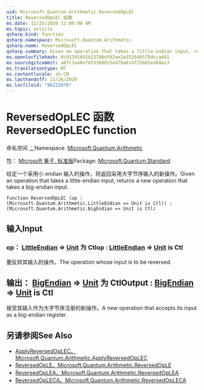 ```yaml
---
uid: Microsoft.Quantum.Arithmetic.ReversedOpLEC
title: ReversedOpLEC 函数
ms.date: 11/25/2020 12:00:00 AM
ms.topic: article
qsharp.kind: function
qsharp.namespace: Microsoft.Quantum.Arithmetic
qsharp.name: ReversedOpLEC
qsharp.summary: Given an operation that takes a little-endian input, returns a new operation that takes a big-endian input.
ms.openlocfilehash: 8c91391691b23786df02ae2a35264b578dccad41
ms.sourcegitcommit: a87c1aa8e7453360025e47ba614f25b02ea84ec3
ms.translationtype: MT
ms.contentlocale: zh-CN
ms.lasthandoff: 11/26/2020
ms.locfileid: "96222076"
---
```

# <a name="reversedoplec-function"></a><span data-ttu-id="073f0-102">ReversedOpLEC 函数</span><span class="sxs-lookup"><span data-stu-id="073f0-102">ReversedOpLEC function</span></span>

<span data-ttu-id="073f0-103">命名空间 [：](xref:Microsoft.Quantum.Arithmetic)</span><span class="sxs-lookup"><span data-stu-id="073f0-103">Namespace: [Microsoft.Quantum.Arithmetic](xref:Microsoft.Quantum.Arithmetic)</span></span>

<span data-ttu-id="073f0-104">包： [Microsoft 量子. 标准版](https://nuget.org/packages/Microsoft.Quantum.Standard)</span><span class="sxs-lookup"><span data-stu-id="073f0-104">Package: [Microsoft.Quantum.Standard](https://nuget.org/packages/Microsoft.Quantum.Standard)</span></span>


<span data-ttu-id="073f0-105">给定一个采用小 endian 输入的操作，将返回采用大字节序输入的新操作。</span><span class="sxs-lookup"><span data-stu-id="073f0-105">Given an operation that takes a little-endian input, returns a new operation that takes a big-endian input.</span></span>

```qsharp
function ReversedOpLEC (op : (Microsoft.Quantum.Arithmetic.LittleEndian => Unit is Ctl)) : (Microsoft.Quantum.Arithmetic.BigEndian => Unit is Ctl)
```


## <a name="input"></a><span data-ttu-id="073f0-106">输入</span><span class="sxs-lookup"><span data-stu-id="073f0-106">Input</span></span>

### <a name="op--littleendian--unit--is-ctl"></a><span data-ttu-id="073f0-107">op： [LittleEndian](xref:Microsoft.Quantum.Arithmetic.LittleEndian) => [Unit](xref:microsoft.quantum.lang-ref.unit)  为 Ctl</span><span class="sxs-lookup"><span data-stu-id="073f0-107">op : [LittleEndian](xref:Microsoft.Quantum.Arithmetic.LittleEndian) => [Unit](xref:microsoft.quantum.lang-ref.unit)  is Ctl</span></span>

<span data-ttu-id="073f0-108">要反转其输入的操作。</span><span class="sxs-lookup"><span data-stu-id="073f0-108">The operation whose input is to be reversed.</span></span>



## <a name="output--bigendian--unit--is-ctl"></a><span data-ttu-id="073f0-109">输出： [BigEndian](xref:Microsoft.Quantum.Arithmetic.BigEndian) => [Unit](xref:microsoft.quantum.lang-ref.unit)  为 Ctl</span><span class="sxs-lookup"><span data-stu-id="073f0-109">Output : [BigEndian](xref:Microsoft.Quantum.Arithmetic.BigEndian) => [Unit](xref:microsoft.quantum.lang-ref.unit)  is Ctl</span></span>

<span data-ttu-id="073f0-110">接受其输入作为大字节序注册的新操作。</span><span class="sxs-lookup"><span data-stu-id="073f0-110">A new operation that accepts its input as a big-endian register.</span></span>

## <a name="see-also"></a><span data-ttu-id="073f0-111">另请参阅</span><span class="sxs-lookup"><span data-stu-id="073f0-111">See Also</span></span>

- [<span data-ttu-id="073f0-112">ApplyReversedOpLEC。</span><span class="sxs-lookup"><span data-stu-id="073f0-112">Microsoft.Quantum.Arithmetic.ApplyReversedOpLEC</span></span>](xref:Microsoft.Quantum.Arithmetic.ApplyReversedOpLEC)
- [<span data-ttu-id="073f0-113">ReversedOpLE。</span><span class="sxs-lookup"><span data-stu-id="073f0-113">Microsoft.Quantum.Arithmetic.ReversedOpLE</span></span>](xref:Microsoft.Quantum.Arithmetic.ReversedOpLE)
- [<span data-ttu-id="073f0-114">ReversedOpLEA。</span><span class="sxs-lookup"><span data-stu-id="073f0-114">Microsoft.Quantum.Arithmetic.ReversedOpLEA</span></span>](xref:Microsoft.Quantum.Arithmetic.ReversedOpLEA)
- [<span data-ttu-id="073f0-115">ReversedOpLECA。</span><span class="sxs-lookup"><span data-stu-id="073f0-115">Microsoft.Quantum.Arithmetic.ReversedOpLECA</span></span>](xref:Microsoft.Quantum.Arithmetic.ReversedOpLECA)